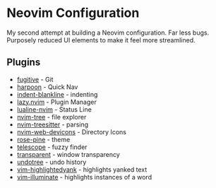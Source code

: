 # Neovim Configuration

My second attempt at building a Neovim configuration. Far less bugs. Purposely reduced UI elements to make it feel more streamlined.

## Plugins

-   [fugitive](https://github.com/tpope/vim-fugitive) - Git
-   [harpoon](https://github.com/ThePrimeagen/harpoon/tree/harpoon2) - Quick Nav
-   [indent-blankline](/home/austinjmp/repos/cs50p/week2/plates/plates.py) - indenting
-   [lazy.nvim](https://github.com/folke/lazy.nvim) - Plugin Manager
-   [lualine-nvim](https://github.com/folke/lazy.nvim) - Status Line
-   [nvim-tree](https://github.com/nvim-tree/nvim-tree.lua) - file explorer
-   [nvim-treesitter](https://github.com/nvim-treesitter/nvim-treesitter) - parsing
-   [nvim-web-devicons](https://github.com/nvim-tree/nvim-web-devicons) - Directory Icons
-   [rose-pine](https://github.com/rose-pine/neovim) - theme
-   [telescope](https://github.com/nvim-telescope/telescope.nvim) - fuzzy finder
-   [transparent](https://github.com/xiyaowong/transparent.nvim) - window transparency
-   [undotree](https://github.com/mbbill/undotree) - undo history
-   [vim-highlightedyank](https://github.com/machakann/vim-highlightedyank) - highlights yanked text
-   [vim-illuminate](https://github.com/RRethy/vim-illuminate) - highlights instances of a word
